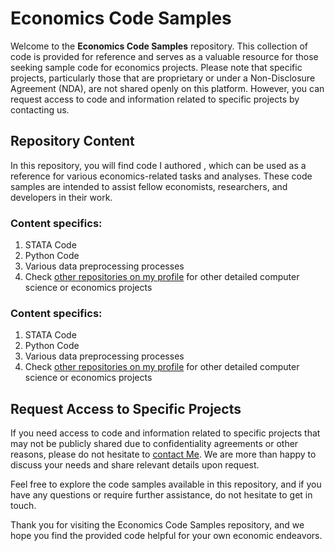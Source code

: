 # Economics Code Samples

Welcome to the **Economics Code Samples** repository. This collection of code is provided for reference and serves as a valuable resource for those seeking sample code for economics projects. Please note that specific projects, particularly those that are proprietary or under a Non-Disclosure Agreement (NDA), are not shared openly on this platform. However, you can request access to code and information related to specific projects by contacting us.

## Repository Content

In this repository, you will find code I authored , which can be used as a reference for various economics-related tasks and analyses. These code samples are intended to assist fellow economists, researchers, and developers in their work.

### Content specifics:

1. STATA Code
2. Python Code
3. Various data preprocessing processes
4. Check [other repositories on my profile](https://github.com/GaelKBertrand?tab=repositories&q=&type=public&language=&sort=name) for other detailed computer science or economics projects

### Content specifics:

1. STATA Code
2. Python Code
3. Various data preprocessing processes
4. Check [other repositories on my profile](https://github.com/GaelKBertrand?tab=repositories&q=&type=public&language=&sort=name) for other detailed computer science or economics projects


## Request Access to Specific Projects

If you need access to code and information related to specific projects that may not be publicly shared due to confidentiality agreements or other reasons, please do not hesitate to [contact Me](mailto:bertrand.kwibuka@alumni.ashoka.edu.in). We are more than happy to discuss your needs and share relevant details upon request.

Feel free to explore the code samples available in this repository, and if you have any questions or require further assistance, do not hesitate to get in touch.

Thank you for visiting the Economics Code Samples repository, and we hope you find the provided code helpful for your own economic endeavors.
